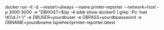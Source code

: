 docker run -it -d --restart=always --name printer-reporter --network=host -p 3000:3000 -e "DBHOST=$(ip -4 addr show docker0 | grep -Po 'inet \K[\d.]+')" -e DBUSER=yourdbuser -e DBPASS=yourdbpassword -e DBNAME=yourdbname lspiehler/printer-reporter:latest
